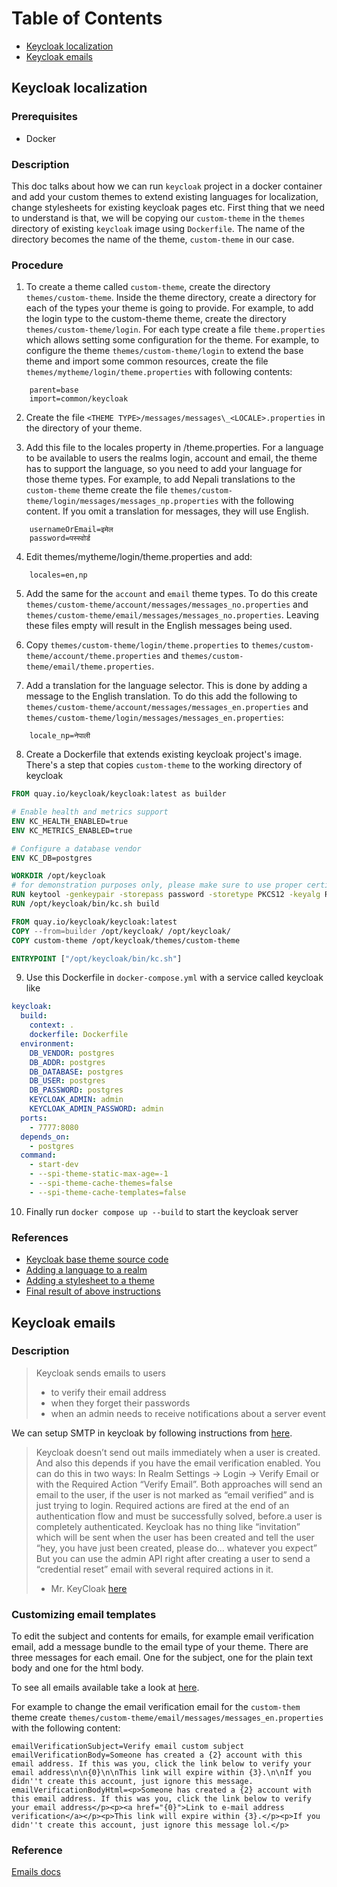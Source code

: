 # Table of Contents

- [Keycloak localization](#keycloak-localization)
- [Keycloak emails](#keycloak-emails)

## Keycloak localization

### Prerequisites

- Docker

### Description

This doc talks about how we can run `keycloak` project in a docker container and add your custom themes to extend existing languages for localization, change stylesheets for existing keycloak pages etc. First thing that we need to understand is that, we will be copying our `custom-theme` in the `themes` directory of existing `keycloak` image using `Dockerfile`. The name of the directory becomes the name of the theme, `custom-theme` in our case.

### Procedure

1. To create a theme called `custom-theme`, create the directory `themes/custom-theme`. Inside the theme directory, create a directory for each of the types your theme is going to provide.
   For example, to add the login type to the custom-theme theme, create the directory `themes/custom-theme/login`.
   For each type create a file `theme.properties` which allows setting some configuration for the theme.
   For example, to configure the theme `themes/custom-theme/login` to extend the base theme and import some common resources, create the file `themes/mytheme/login/theme.properties` with following contents:

```
    parent=base
    import=common/keycloak
```

2. Create the file `<THEME TYPE>/messages/messages\_<LOCALE>.properties` in the directory of your theme.

3. Add this file to the locales property in <THEME TYPE>/theme.properties. For a language to be available to users the realms login, account and email, the theme has to support the language, so you need to add your language for those theme types.
   For example, to add Nepali translations to the `custom-theme` theme create the file `themes/custom-theme/login/messages/messages_np.properties` with the following content. If you omit a translation for messages, they will use English.

```
    usernameOrEmail=इमेल
    password=पस्स्वोर्ड
```

4. Edit themes/mytheme/login/theme.properties and add:

```
    locales=en,np
```

5. Add the same for the `account` and `email` theme types. To do this create `themes/custom-theme/account/messages/messages_no.properties` and `themes/custom-theme/email/messages/messages_no.properties`. Leaving these files empty will result in the English messages being used.

6. Copy `themes/custom-theme/login/theme.properties` to `themes/custom-theme/account/theme.properties` and `themes/custom-theme/email/theme.properties`.

7. Add a translation for the language selector. This is done by adding a message to the English translation. To do this add the following to `themes/custom-theme/account/messages/messages_en.properties` and `themes/custom-theme/login/messages/messages_en.properties`:

```
    locale_np=नेपाली
```

8. Create a Dockerfile that extends existing keycloak project's image. There's a step that copies `custom-theme` to the working directory of keycloak

```dockerfile
FROM quay.io/keycloak/keycloak:latest as builder

# Enable health and metrics support
ENV KC_HEALTH_ENABLED=true
ENV KC_METRICS_ENABLED=true

# Configure a database vendor
ENV KC_DB=postgres

WORKDIR /opt/keycloak
# for demonstration purposes only, please make sure to use proper certificates in production instead
RUN keytool -genkeypair -storepass password -storetype PKCS12 -keyalg RSA -keysize 2048 -dname "CN=server" -alias server -ext "SAN:c=DNS:localhost,IP:127.0.0.1" -keystore conf/server.keystore
RUN /opt/keycloak/bin/kc.sh build

FROM quay.io/keycloak/keycloak:latest
COPY --from=builder /opt/keycloak/ /opt/keycloak/
COPY custom-theme /opt/keycloak/themes/custom-theme

ENTRYPOINT ["/opt/keycloak/bin/kc.sh"]
```

9. Use this Dockerfile in `docker-compose.yml` with a service called keycloak like

```yaml
keycloak:
  build:
    context: .
    dockerfile: Dockerfile
  environment:
    DB_VENDOR: postgres
    DB_ADDR: postgres
    DB_DATABASE: postgres
    DB_USER: postgres
    DB_PASSWORD: postgres
    KEYCLOAK_ADMIN: admin
    KEYCLOAK_ADMIN_PASSWORD: admin
  ports:
    - 7777:8080
  depends_on:
    - postgres
  command:
    - start-dev
    - --spi-theme-static-max-age=-1
    - --spi-theme-cache-themes=false
    - --spi-theme-cache-templates=false
```

10. Finally run `docker compose up --build` to start the keycloak server

### References

- [Keycloak base theme source code](https://github.com/keycloak/keycloak/tree/main/themes/src/main/resources-community/theme/base)
- [Adding a language to a realm](https://www.keycloak.org/docs/23.0.6/server_development/#adding-a-language-to-a-realm)
- [Adding a stylesheet to a theme](https://www.keycloak.org/docs/23.0.6/server_development/#add-a-stylesheet-to-a-theme)
- [Final result of above instructions](https://github.com/samya-ak/keycloak-localization/tree/main)

## Keycloak emails

### Description

> Keycloak sends emails to users
>
> - to verify their email address
> - when they forget their passwords
> - when an admin needs to receive notifications about a server event

We can setup SMTP in keycloak by following instructions from [here](https://wjw465150.gitbooks.io/keycloak-documentation/content/server_admin/topics/realms/email.html).

> Keycloak doesn’t send out mails immediately when a user is created. And also this depends if you have the email verification enabled. You can do this in two ways: In Realm Settings → Login → Verify Email or with the Required Action “Verify Email”.
> Both approaches will send an email to the user, if the user is not marked as “email verified” and is just trying to login. Required actions are fired at the end of an authentication flow and must be successfully solved, before.a user is completely authenticated.
> Keycloak has no thing like “invitation” which will be sent when the user has been created and tell the user “hey, you have just been created, please do… whatever you expect”
> But you can use the admin API right after creating a user to send a “credential reset” email with several required actions in it.
>
> - Mr. KeyCloak [here](https://keycloak.discourse.group/t/does-creating-a-new-user-via-api-send-a-confirmation-email/20646/4)

### Customizing email templates

To edit the subject and contents for emails, for example email verification email, add a message bundle to the email type of your theme. There are three messages for each email. One for the subject, one for the plain text body and one for the html body.

To see all emails available take a look at [here](https://github.com/keycloak/keycloak/blob/main/themes/src/main/resources/theme/base/email/messages/messages_en.properties).

For example to change the email verification email for the `custom-them` theme create `themes/custom-theme/email/messages/messages_en.properties` with the following content:

```
emailVerificationSubject=Verify email custom subject
emailVerificationBody=Someone has created a {2} account with this email address. If this was you, click the link below to verify your email address\n\n{0}\n\nThis link will expire within {3}.\n\nIf you didn''t create this account, just ignore this message.
emailVerificationBodyHtml=<p>Someone has created a {2} account with this email address. If this was you, click the link below to verify your email address</p><p><a href="{0}">Link to e-mail address verification</a></p><p>This link will expire within {3}.</p><p>If you didn''t create this account, just ignore this message lol.</p>
```

### Reference

[Emails docs](https://www.keycloak.org/docs/23.0.6/server_development/#emails)
